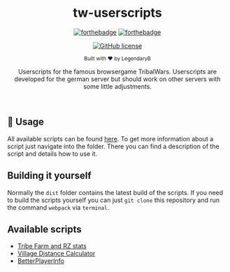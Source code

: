 <h1 align="center">tw-userscripts</h1><div align="center">

[![forthebadge](https://forthebadge.com/images/badges/fuck-it-ship-it.svg)](https://forthebadge.com)
[![forthebadge](https://forthebadge.com/images/badges/made-with-javascript.svg)](https://forthebadge.com)

[![GitHub license](https://img.shields.io/github/license/LegendaryB/tw-userscripts.svg?longCache=true&style=flat-square)](https://github.com/LegendaryB/tw-userscripts/blob/main/LICENSE)

<sub>Built with ❤︎ by LegendaryB</sub>

Userscripts for the famous browsergame TribalWars. Userscripts are developed for the german server but should work on other servers with some little adjustments.
</div><br>

## 📝 Usage

All available scripts can be found [here](https://github.com/LegendaryB/tw-userscripts/tree/main/src/userscripts). To get more information about a script just navigate into the folder. There you can
find a description of the script and details how to use it.

## Building it yourself
Normally the `dist` folder contains the latest build of the scripts. If you need to build the scripts yourself you can just `git clone` this repository and run the command `webpack` via `terminal`.

## Available scripts
- [Tribe Farm and RZ stats](https://github.com/LegendaryB/tw-userscripts/tree/main/src/userscripts/TribeFarmAndRZStats)
- [Village Distance Calculator](https://github.com/LegendaryB/tw-userscripts/tree/main/src/userscripts/VillageDistanceCalculator)
- [BetterPlayerInfo](https://github.com/LegendaryB/tw-userscripts/tree/main/src/userscripts/BetterPlayerInfo)
